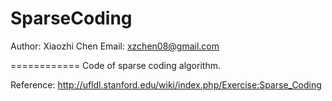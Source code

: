 SparseCoding
============
Author: Xiaozhi Chen
Email: xzchen08@gmail.com

============
Code of sparse coding algorithm. 

Reference: http://ufldl.stanford.edu/wiki/index.php/Exercise:Sparse_Coding
